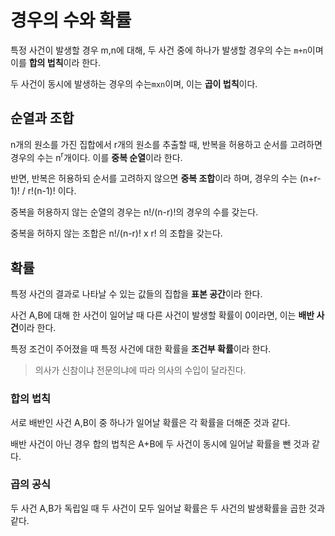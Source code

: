 # 경우의 수와 확률
특정 사건이 발생할 경우 m,n에 대해, 두 사건 중에 하나가 발생할 경우의 수는 `m+n`이며 이를 **합의 법칙**이라 한다.

두 사건이 동시에 발생하는 경우의 수는`mxn`이며, 이는 **곱이 법칙**이다.

## 순열과 조합
n개의 원소를 가진 집합에서 r개의 원소를 추출할 때, 반복을 허용하고 순서를 고려하면 경우의 수는 n<sup>r</sup>개이다. 이를 **중복 순열**이라 한다.

반면, 반복은 허용하되 순서를 고려하지 않으면 **중복 조합**이라 하며, 경우의 수는 (n+r-1)! / r!(n-1)! 이다.

중복을 허용하지 않는 순열의 경우는 n!/(n-r)!의 경우의 수를 갖는다.

중복을 허하지 않는 조합은 n!/(n-r)! x r! 의 조합을 갖는다.

## 확률
특정 사건의 결과로 나타날 수 있는 값들의 집합을 **표본 공간**이라 한다.

사건 A,B에 대해 한 사건이 일어날 때 다른 사건이 발생할 확률이 0이라면, 이는 **배반 사건**이라 한다.

특정 조건이 주어졌을 때 특정 사건에 대한 확률을 **조건부 확률**이라 한다.
>의사가 신참이냐 전문의냐에 따라 의사의 수입이 달라진다.

### 합의 법칙
서로 배반인 사건 A,B이 중 하나가 일어날 확률은 각 확률을 더해준 것과 같다.

배반 사건이 아닌 경우 합의 법칙은 A+B에 두 사건이 동시에 일어날 확률을 뺀 것과 같다.

### 곱의 공식
두 사건 A,B가 독립일 때 두 사건이 모두 일어날 확률은 두 사건의 발생확률을 곱한 것과 같다.